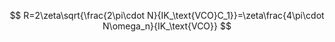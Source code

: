 $$
R=2\zeta\sqrt{\frac{2\pi\cdot N}{IK_\text{VCO}C_1}}=\zeta\frac{4\pi\cdot N\omega_n}{IK_\text{VCO}}
$$